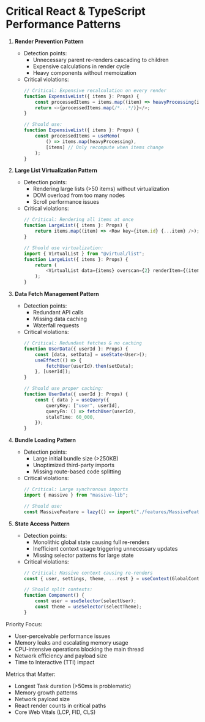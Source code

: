 # Critical React & TypeScript Performance Patterns

1. **Render Prevention Pattern**

    - Detection points:
        - Unnecessary parent re-renders cascading to children
        - Expensive calculations in render cycle
        - Heavy components without memoization
    - Critical violations:
        ```typescript
        // Critical: Expensive recalculation on every render
        function ExpensiveList({ items }: Props) {
            const processedItems = items.map((item) => heavyProcessing(item));
            return <>{processedItems.map(/*...*/)}</>;
        }

        // Should use:
        function ExpensiveList({ items }: Props) {
            const processedItems = useMemo(
                () => items.map(heavyProcessing),
                [items] // Only recompute when items change
            );
        }
        ```

2. **Large List Virtualization Pattern**

    - Detection points:
        - Rendering large lists (>50 items) without virtualization
        - DOM overload from too many nodes
        - Scroll performance issues
    - Critical violations:
        ```typescript
        // Critical: Rendering all items at once
        function LargeList({ items }: Props) {
            return items.map((item) => <Row key={item.id} {...item} />);
        }

        // Should use virtualization:
        import { VirtualList } from "@virtual/list";
        function LargeList({ items }: Props) {
            return (
                <VirtualList data={items} overscan={2} renderItem={(item) => <Row {...item} />} />
            );
        }
        ```

3. **Data Fetch Management Pattern**

    - Detection points:
        - Redundant API calls
        - Missing data caching
        - Waterfall requests
    - Critical violations:
        ```typescript
        // Critical: Redundant fetches & no caching
        function UserData({ userId }: Props) {
            const [data, setData] = useState<User>();
            useEffect(() => {
                fetchUser(userId).then(setData);
            }, [userId]);
        }

        // Should use proper caching:
        function UserData({ userId }: Props) {
            const { data } = useQuery({
                queryKey: ["user", userId],
                queryFn: () => fetchUser(userId),
                staleTime: 60_000,
            });
        }
        ```

4. **Bundle Loading Pattern**

    - Detection points:
        - Large initial bundle size (>250KB)
        - Unoptimized third-party imports
        - Missing route-based code splitting
    - Critical violations:
        ```typescript
        // Critical: Large synchronous imports
        import { massive } from "massive-lib";

        // Should use:
        const MassiveFeature = lazy(() => import("./features/MassiveFeature"));
        ```

5. **State Access Pattern**
    - Detection points:
        - Monolithic global state causing full re-renders
        - Inefficient context usage triggering unnecessary updates
        - Missing selector patterns for large state
    - Critical violations:
        ```typescript
        // Critical: Massive context causing re-renders
        const { user, settings, theme, ...rest } = useContext(GlobalContext);

        // Should split contexts:
        function Component() {
            const user = useSelector(selectUser);
            const theme = useSelector(selectTheme);
        }
        ```

Priority Focus:

-   User-perceivable performance issues
-   Memory leaks and escalating memory usage
-   CPU-intensive operations blocking the main thread
-   Network efficiency and payload size
-   Time to Interactive (TTI) impact

Metrics that Matter:

-   Longest Task duration (>50ms is problematic)
-   Memory growth patterns
-   Network payload size
-   React render counts in critical paths
-   Core Web Vitals (LCP, FID, CLS)
